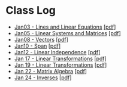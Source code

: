 # Class Log

* [Jan03 - Lines and Linear Equations](./jan03-1.1-lines_and_linear_equations.html) [[pdf]](./jan03-1.1-lines_and_linear_equations.pdf)
* [Jan05 - Linear Systems and Matrices](./jan05-1.2-linear_systems_and_matrices.html) [[pdf]](./jan05-1.2-linear_systems_and_matrices.pdf)
* [Jan08 - Vectors](./jan08-2.1-vectors.html) [[pdf]](./jan08-2.1-vectors.pdf)
* [Jan10 - Span](./jan10-2.2-span.html) [[pdf]](./jan10-2.2-span.pdf)
* [Jan12 - Linear Independence](./jan12-2.3-linear_independence.html) [[pdf]](./jan12-2.3-linear_independence.pdf)
* [Jan 17 - Linear Transformations](./jan17-3.1-linear_transformation.html) [[pdf]](./jan17-3.1-linear_transformation.pdf)
* [Jan 19 - Linear Transformations](./jan19-3.1-linear_transformation.html) [[pdf]](./jan19-3.1-linear_transformation.pdf)
* [Jan 22 - Matrix Algebra](./jan22-3.2-matrix_algebra.html) [[pdf]](./jan22-3.2-matrix_algebra.pdf)
* [Jan 24 - Inverses](./jan24-inverses.html) [[pdf]](./jan24-inverses.pdf)
